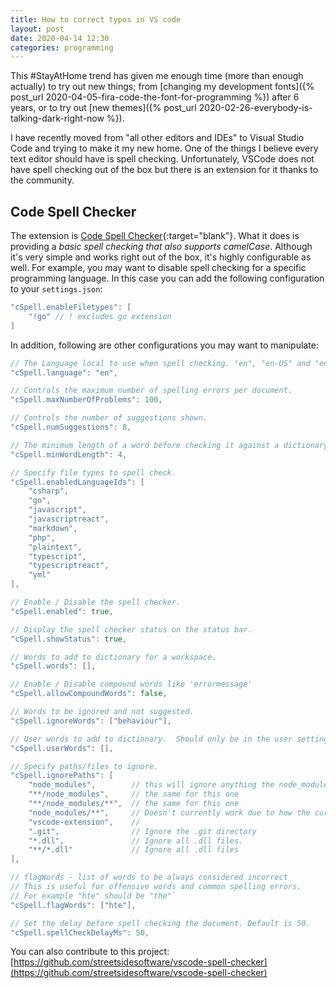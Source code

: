 ```yaml
---
title: How to correct typos in VS code
layout: post
date: 2020-04-14 12:30
categories: programming
---
```


This #StayAtHome trend has given me enough time (more than enough actually) to try out new things; from [changing my development fonts]({% post_url 2020-04-05-fira-code-the-font-for-programming %}) after 6 years, or to try out [new themes]({% post_url 2020-02-26-everybody-is-talking-dark-right-now %}).

I have recently moved from "all other editors and IDEs" to Visual Studio Code and trying to make it my new home. One of the things I believe every text editor should have is spell checking. Unfortunately, VSCode does not have spell checking out of the box but there is an extension for it thanks to the community.

## Code Spell Checker

The extension is [Code Spell Checker](https://marketplace.visualstudio.com/items?itemName=streetsidesoftware.code-spell-checker){:target="blank"}. What it does is providing a _basic spell checking that also supports camelCase_. Although it's very simple and works right out of the box, it's highly configurable as well. For example, you may want to disable spell checking for a specific programming language. In this case you can add the following configuration to your `settings.json`:

```go
"cSpell.enableFiletypes": [
    "!go" // ! excludes go extension
]
```

In addition, following are other configurations you may want to manipulate:

```go
// The Language local to use when spell checking. "en", "en-US" and "en-GB" are currently supported by default.
"cSpell.language": "en",

// Controls the maximum number of spelling errors per document.
"cSpell.maxNumberOfProblems": 100,

// Controls the number of suggestions shown.
"cSpell.numSuggestions": 8,

// The minimum length of a word before checking it against a dictionary.
"cSpell.minWordLength": 4,

// Specify file types to spell check.
"cSpell.enabledLanguageIds": [
    "csharp",
    "go",
    "javascript",
    "javascriptreact",
    "markdown",
    "php",
    "plaintext",
    "typescript",
    "typescriptreact",
    "yml"
],

// Enable / Disable the spell checker.
"cSpell.enabled": true,

// Display the spell checker status on the status bar.
"cSpell.showStatus": true,

// Words to add to dictionary for a workspace.
"cSpell.words": [],

// Enable / Disable compound words like 'errormessage'
"cSpell.allowCompoundWords": false,

// Words to be ignored and not suggested.
"cSpell.ignoreWords": ["behaviour"],

// User words to add to dictionary.  Should only be in the user settings.
"cSpell.userWords": [],

// Specify paths/files to ignore.
"cSpell.ignorePaths": [
    "node_modules",        // this will ignore anything the node_modules directory
    "**/node_modules",     // the same for this one
    "**/node_modules/**",  // the same for this one
    "node_modules/**",     // Doesn't currently work due to how the current working directory is determined.
    "vscode-extension",    //
    ".git",                // Ignore the .git directory
    "*.dll",               // Ignore all .dll files.
    "**/*.dll"             // Ignore all .dll files
],

// flagWords - list of words to be always considered incorrect
// This is useful for offensive words and common spelling errors.
// For example "hte" should be "the"`
"cSpell.flagWords": ["hte"],

// Set the delay before spell checking the document. Default is 50.
"cSpell.spellCheckDelayMs": 50,
```

You can also contribute to this project: [https://github.com/streetsidesoftware/vscode-spell-checker](https://github.com/streetsidesoftware/vscode-spell-checker)
